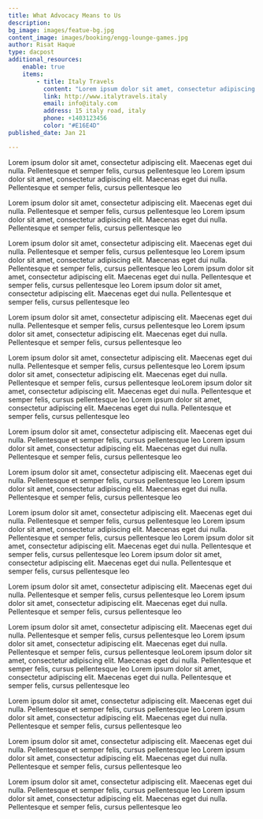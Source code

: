 ```yaml
---
title: What Advocacy Means to Us
description: 
bg_image: images/featue-bg.jpg
content_image: images/booking/engg-lounge-games.jpg
author: Risat Haque
type: dacpost
additional_resources:
    enable: true
    items:
        - title: Italy Travels
          content: "Lorem ipsum dolor sit amet, consectetur adipiscing elit. Maecenas eget dui nulla. Pellentesque et semper felis, cursus pellentesque leo Lorem ipsum dolor sit amet, consectetur adipiscing elit. Maecenas eget dui nulla. Pellentesque et semper felis, cursus pellentesque leo. consectetur adipiscing elit. Maecenas eget dui nulla. Pellentesque et semper felis, cursus pellentesque leoconsectetur adipiscing elit. Maecenas eget dui nulla. Pellentesque et semper felis"
          link: http://www.italytravels.italy
          email: info@italy.com
          address: 15 italy road, italy
          phone: +1403123456
          color: "#E16E4D"
published_date: Jan 21

---
```


Lorem ipsum dolor sit amet, consectetur adipiscing elit. Maecenas eget dui nulla. Pellentesque et semper felis, cursus pellentesque leo Lorem ipsum dolor sit amet, consectetur adipiscing elit. Maecenas eget dui nulla. Pellentesque et semper felis, cursus pellentesque leo

Lorem ipsum dolor sit amet, consectetur adipiscing elit. Maecenas eget dui nulla. Pellentesque et semper felis, cursus pellentesque leo Lorem ipsum dolor sit amet, consectetur adipiscing elit. Maecenas eget dui nulla. Pellentesque et semper felis, cursus pellentesque leo

Lorem ipsum dolor sit amet, consectetur adipiscing elit. Maecenas eget dui nulla. Pellentesque et semper felis, cursus pellentesque leo Lorem ipsum dolor sit amet, consectetur adipiscing elit. Maecenas eget dui nulla. Pellentesque et semper felis, cursus pellentesque leo
Lorem ipsum dolor sit amet, consectetur adipiscing elit. Maecenas eget dui nulla. Pellentesque et semper felis, cursus pellentesque leo Lorem ipsum dolor sit amet, consectetur adipiscing elit. Maecenas eget dui nulla. Pellentesque et semper felis, cursus pellentesque leo

Lorem ipsum dolor sit amet, consectetur adipiscing elit. Maecenas eget dui nulla. Pellentesque et semper felis, cursus pellentesque leo Lorem ipsum dolor sit amet, consectetur adipiscing elit. Maecenas eget dui nulla. Pellentesque et semper felis, cursus pellentesque leo

Lorem ipsum dolor sit amet, consectetur adipiscing elit. Maecenas eget dui nulla. Pellentesque et semper felis, cursus pellentesque leo Lorem ipsum dolor sit amet, consectetur adipiscing elit. Maecenas eget dui nulla. Pellentesque et semper felis, cursus pellentesque leoLorem ipsum dolor sit amet, consectetur adipiscing elit. Maecenas eget dui nulla. Pellentesque et semper felis, cursus pellentesque leo Lorem ipsum dolor sit amet, consectetur adipiscing elit. Maecenas eget dui nulla. Pellentesque et semper felis, cursus pellentesque leo

Lorem ipsum dolor sit amet, consectetur adipiscing elit. Maecenas eget dui nulla. Pellentesque et semper felis, cursus pellentesque leo Lorem ipsum dolor sit amet, consectetur adipiscing elit. Maecenas eget dui nulla. Pellentesque et semper felis, cursus pellentesque leo

Lorem ipsum dolor sit amet, consectetur adipiscing elit. Maecenas eget dui nulla. Pellentesque et semper felis, cursus pellentesque leo Lorem ipsum dolor sit amet, consectetur adipiscing elit. Maecenas eget dui nulla. Pellentesque et semper felis, cursus pellentesque leo

Lorem ipsum dolor sit amet, consectetur adipiscing elit. Maecenas eget dui nulla. Pellentesque et semper felis, cursus pellentesque leo Lorem ipsum dolor sit amet, consectetur adipiscing elit. Maecenas eget dui nulla. Pellentesque et semper felis, cursus pellentesque leo
Lorem ipsum dolor sit amet, consectetur adipiscing elit. Maecenas eget dui nulla. Pellentesque et semper felis, cursus pellentesque leo Lorem ipsum dolor sit amet, consectetur adipiscing elit. Maecenas eget dui nulla. Pellentesque et semper felis, cursus pellentesque leo

Lorem ipsum dolor sit amet, consectetur adipiscing elit. Maecenas eget dui nulla. Pellentesque et semper felis, cursus pellentesque leo Lorem ipsum dolor sit amet, consectetur adipiscing elit. Maecenas eget dui nulla. Pellentesque et semper felis, cursus pellentesque leo

Lorem ipsum dolor sit amet, consectetur adipiscing elit. Maecenas eget dui nulla. Pellentesque et semper felis, cursus pellentesque leo Lorem ipsum dolor sit amet, consectetur adipiscing elit. Maecenas eget dui nulla. Pellentesque et semper felis, cursus pellentesque leoLorem ipsum dolor sit amet, consectetur adipiscing elit. Maecenas eget dui nulla. Pellentesque et semper felis, cursus pellentesque leo Lorem ipsum dolor sit amet, consectetur adipiscing elit. Maecenas eget dui nulla. Pellentesque et semper felis, cursus pellentesque leo

Lorem ipsum dolor sit amet, consectetur adipiscing elit. Maecenas eget dui nulla. Pellentesque et semper felis, cursus pellentesque leo Lorem ipsum dolor sit amet, consectetur adipiscing elit. Maecenas eget dui nulla. Pellentesque et semper felis, cursus pellentesque leo

Lorem ipsum dolor sit amet, consectetur adipiscing elit. Maecenas eget dui nulla. Pellentesque et semper felis, cursus pellentesque leo Lorem ipsum dolor sit amet, consectetur adipiscing elit. Maecenas eget dui nulla. Pellentesque et semper felis, cursus pellentesque leo

Lorem ipsum dolor sit amet, consectetur adipiscing elit. Maecenas eget dui nulla. Pellentesque et semper felis, cursus pellentesque leo Lorem ipsum dolor sit amet, consectetur adipiscing elit. Maecenas eget dui nulla. Pellentesque et semper felis, cursus pellentesque leo